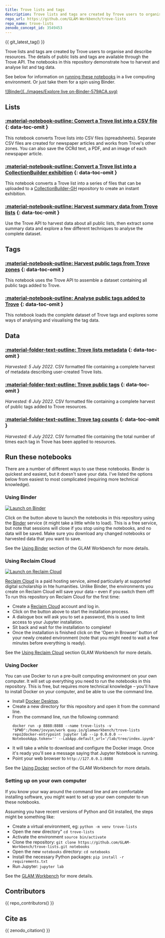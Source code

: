 ```yaml
---
title: Trove lists and tags
description: Trove lists and tags are created by Trove users to organise and describe resources. The details of public lists and tags are available through the Trove API. The notebooks in this repository demonstrate how to harvest and analyse list and tag data.
repo_url: https://github.com/GLAM-Workbench/trove-lists
repo_name: trove-lists
zenodo_concept_id: 3549453
---
```


{{ git_latest_tag() }}

Trove lists and tags are created by Trove users to organise and describe resources. The details of public lists and tags are available through the Trove API. The notebooks in this repository demonstrate how to harvest and analyse list and tag data.

See below for information on [running these notebooks](#run-these-notebooks) in a live computing environment. Or just take them for a spin using Binder.

[![Binder](../images/Explore live on-Binder-579ACA.svg)](https://mybinder.org/v2/gh/GLAM-Workbench/trove-lists/master?urlpath=lab/tree/index.ipynb)

## Lists

### [:material-notebook-outline: Convert a Trove list into a CSV file](convert-a-trove-list-into-a-csv-file.md) {: data-toc-omit }

This notebook converts Trove lists into CSV files (spreadsheets). Separate CSV files are created for newspaper articles and works from Trove's other zones. You can also save the OCRd text, a PDF, and an image of each newspaper article.

### [:material-notebook-outline: Convert a Trove list into a CollectionBuilder exhibition](convert-list-to-cb-exhibition.md) {: data-toc-omit }

This notebook converts a Trove list into a series of files that can be uploaded to a [CollectionBuilder-GH](https://github.com/CollectionBuilder/collectionbuilder-gh) repository to create an instant exhibition. 

### [:material-notebook-outline: Harvest summary data from Trove lists](harvest-summary-data-from-lists.md) {: data-toc-omit }
Use the Trove API to harvest data about all public lists, then extract some summary data and explore a few different techniques to analyse the complete dataset.

## Tags

### [:material-notebook-outline: Harvest public tags from Trove zones](harvest-tags.md) {: data-toc-omit }

This notebook uses the Trove API to assemble a dataset containing all public tags added to Trove.

### [:material-notebook-outline: Analyse public tags added to Trove](analyse_tags.md) {: data-toc-omit }

This notebook loads the complete dataset of Trove tags and explores some ways of analysing and visualising the tag data.

## Data

### [:material-folder-text-outline: Trove lists metadata](trove-lists-metadata.md) {: data-toc-omit }

*Harvested: 5 July 2022*. CSV formatted file containing a complete harvest of metadata describing user-created Trove lists.

### [:material-folder-text-outline: Trove public tags](trove-public-tags.md) {: data-toc-omit }

*Harvested: 6 July 2022*. CSV formatted file containing a complete harvest of public tags added to Trove resources.

### [:material-folder-text-outline: Trove tag counts](trove-tag-counts.md) {: data-toc-omit }

*Harvested: 6 July 2022*. CSV formatted file containing the total number of times each tag in Trove has been applied to resources.

<!-- START RUN INFO -->

## Run these notebooks

There are a number of different ways to use these notebooks. Binder is quickest and easiest, but it doesn't save your data. I've listed the options below from easiest to most complicated (requiring more technical knowledge).

### Using Binder

[![Launch on Binder](https://mybinder.org/badge_logo.svg)](https://mybinder.org/v2/gh/GLAM-Workbench/trove-lists/master/?urlpath=lab/tree/index.ipynb)

Click on the button above to launch the notebooks in this repository using the [Binder](https://mybinder.org/) service (it might take a little while to load). This is a free service, but note that sessions will close if you stop using the notebooks, and no data will be saved. Make sure you download any changed notebooks or harvested data that you want to save.

See the [Using Binder](https://glam-workbench.net/using-binder/) section of the GLAM Workbench for more details.

### Using Reclaim Cloud

[![Launch on Reclaim Cloud](../images/launch-on-reclaim-cloud.svg)](https://app.my.reclaim.cloud/?manifest=https://raw.githubusercontent.com/GLAM-Workbench/trove-lists/master/reclaim-manifest.jps)

[Reclaim Cloud](https://reclaim.cloud/) is a paid hosting service, aimed particularly at supported digital scholarship in hte humanities. Unlike Binder, the environments you create on Reclaim Cloud will save your data – even if you switch them off! To run this repository on Reclaim Cloud for the first time:

* Create a [Reclaim Cloud](https://reclaim.cloud/) account and log in.
* Click on the button above to start the installation process.
* A dialogue box will ask you to set a password, this is used to limit access to your Jupyter installation.
* Sit back and wait for the installation to complete!
* Once the installation is finished click on the 'Open in Browser' button of your newly created environment (note that you might need to wait a few minutes before everything is ready).

See the [Using Reclaim Cloud](https://glam-workbench.net/using-reclaim-cloud/) section GLAM Workbench for more details.

### Using Docker

You can use Docker to run a pre-built computing environment on your own computer. It will set up everything you need to run the notebooks in this repository. This is free, but requires more technical knowledge – you'll have to install Docker on your computer, and be able to use the command line.

* Install [Docker Desktop](https://docs.docker.com/get-docker/).
* Create a new directory for this repository and open it from the command line.
* From the command line, run the following command:  
  ```
  docker run -p 8888:8888 --name trove-lists -v "$PWD":/home/jovyan/work quay.io/glamworkbench/trove-lists repo2docker-entrypoint jupyter lab --ip 0.0.0.0 --NotebookApp.token='' --LabApp.default_url='/lab/tree/index.ipynb'
  ```
* It will take a while to download and configure the Docker image. Once it's ready you'll see a message saying that Jupyter Notebook is running.
* Point your web browser to `http://127.0.0.1:8888`

See the [Using Docker](https://glam-workbench.net/using-docker/) section of the GLAM Workbench for more details.

### Setting up on your own computer

If you know your way around the command line and are comfortable installing software, you might want to set up your own computer to run these notebooks.

Assuming you have recent versions of Python and Git installed, the steps might be something like:

* Create a virtual environment, eg: `python -m venv trove-lists`
* Open the new directory" `cd trove-lists`
* Activate the environment `source bin/activate`
* Clone the repository: `git clone https://github.com/GLAM-Workbench/trove-lists.git notebooks`
* Open the new `notebooks` directory: `cd notebooks`
* Install the necessary Python packages: `pip install -r requirements.txt`
* Run Jupyter: `jupyter lab`

See the [GLAM Workbench](https://glam-workbench.net/using-python/) for more details.

<!-- END RUN INFO -->

## Contributors

{{ repo_contributors() }}

## Cite as

{{ zenodo_citation() }}


